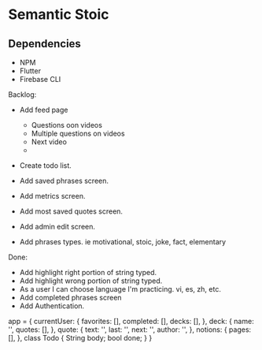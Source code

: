 # Semantic Stoic


## Dependencies

- NPM
- Flutter
- Firebase CLI

Backlog:

- Add feed page
  - Questions oon videos
  - Multiple questions on videos
  - Next video
  - 
  
- Create todo list.
- Add saved phrases screen.
- Add metrics screen.
- Add most saved quotes screen.
- Add admin edit screen.
- Add phrases types. ie motivational, stoic, joke, fact, elementary

Done:

- Add highlight right portion of string typed.
- Add highlight wrong portion of string typed.
- As a user I can choose language I'm practicing. vi, es, zh, etc.
- Add completed phrases screen
- Add Authentication.

app = {
  currentUser: {
    favorites: [],
    completed: [],
    decks: [],
  },
  deck: {
    name: '',
    quotes: [],
  },
  quote: {
    text: '',
    last: '',
    next: '',
    author: '',
  },
  notions: {
    pages: [],
  },
  class Todo {
    String body;
    bool done;
  }
}

